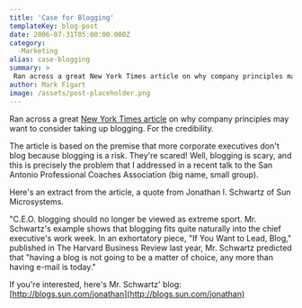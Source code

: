 ```yaml
---
title: 'Case for Blogging'
templateKey: blog-post
date: 2006-07-31T05:00:00.000Z
category: 
  -Marketing
alias: case-blogging
summary: > 
 Ran across a great New York Times article on why company principles may want to consider taking up blogging. For the credibility.
author: Mark Figart
image: /assets/post-placeholder.png
---
```


Ran across a great [New York Times article](http://www.nytimes.com/2006/07/30/business/yourmoney/30digi.html?_r=3&ref=business&oref=slogin&oref=slogin\%22&oref=slogin) on why company principles may want to consider taking up blogging. For the credibility.

The article is based on the premise that more corporate executives don't blog because blogging is a risk. They're scared! Well, blogging is scary, and this is precisely the problem that I addressed in a recent talk to the San Antonio Professional Coaches Association (big name, small group).

Here's an extract from the article, a quote from Jonathan I. Schwartz of Sun Microsystems.

"C.E.O. blogging should no longer be viewed as extreme sport. Mr. Schwartz's example shows that blogging fits quite naturally into the chief executive's work week. In an exhortatory piece, "If You Want to Lead, Blog," published in The Harvard Business Review last year, Mr. Schwartz predicted that "having a blog is not going to be a matter of choice, any more than having e-mail is today."

If you're interested, here's Mr. Schwartz' blog: [http://blogs.sun.com/jonathan](http://blogs.sun.com/jonathan)